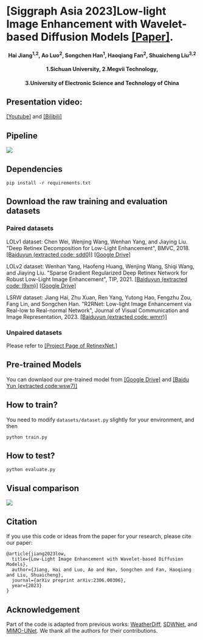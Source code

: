 # [Siggraph Asia 2023]Low-light Image Enhancement with Wavelet-based Diffusion Models [[Paper]](https://arxiv.org/pdf/2306.00306.pdf).
<h4 align="center">Hai Jiang<sup>1,2</sup>, Ao Luo<sup>2</sup>, Songchen Han<sup>1</sup>, Haoqiang Fan<sup>2</sup>, Shuaicheng Liu<sup>3,2</sup></center>
<h4 align="center">1.Sichuan University, 2.Megvii Technology, 
<h4 align="center">3.University of Electronic Science and Technology of China</center></center>

## Presentation video:  
[[Youtube]]() and [[Bilibili]]()

## Pipeline
![](https://github.com/JianghaiSCU/DiffLL/blob/main/Figures/pipeline.png)

## Dependencies
```
pip install -r requirements.txt
````

## Download the raw training and evaluation datasets
### Paired datasets 
LOLv1 dataset: Chen Wei, Wenjing Wang, Wenhan Yang, and Jiaying Liu. "Deep Retinex Decomposition for Low-Light Enhancement", BMVC, 2018. [[Baiduyun (extracted code: sdd0)]](https://pan.baidu.com/s/1spt0kYU3OqsQSND-be4UaA) [[Google Drive]](https://drive.google.com/file/d/18bs_mAREhLipaM2qvhxs7u7ff2VSHet2/view?usp=sharing)

LOLv2 dataset: Wenhan Yang, Haofeng Huang, Wenjing Wang, Shiqi Wang, and Jiaying Liu. "Sparse Gradient Regularized Deep Retinex Network for Robust Low-Light Image Enhancement", TIP, 2021. [[Baiduyun (extracted code: l9xm)]](https://pan.baidu.com/s/1U9ePTfeLlnEbr5dtI1tm5g) [[Google Drive]](https://drive.google.com/file/d/1dzuLCk9_gE2bFF222n3-7GVUlSVHpMYC/view?usp=sharing)

LSRW dataset: Jiang Hai, Zhu Xuan, Ren Yang, Yutong Hao, Fengzhu Zou, Fang Lin, and Songchen Han. "R2RNet: Low-light Image Enhancement via Real-low to Real-normal Network", Journal of Visual Communication and Image Representation, 2023. [[Baiduyun (extracted code: wmrr)]](https://pan.baidu.com/s/1XHWQAS0ZNrnCyZ-bq7MKvA)

### Unpaired datasets 
Please refer to [[Project Page of RetinexNet.]](https://daooshee.github.io/BMVC2018website/)

## Pre-trained Models 
You can downlaod our pre-trained model from [[Google Drive]](https://drive.google.com/file/d/1f4zDvPsWKrID33OJdeHwc5VOBILkm0KW/view?usp=sharing) and [[Baidu Yun (extracted code:wsw7)]](https://pan.baidu.com/s/1rq8VzdnHeky0iT56coOGog)

## How to train?
You need to modify ```datasets/dataset.py``` slightly for your environment, and then
```
python train.py  
```

## How to test?
```
python evaluate.py
```

## Visual comparison
![](https://github.com/JianghaiSCU/DiffLL/blob/main/Figures/comparison.png)

## Citation
If you use this code or ideas from the paper for your research, please cite our paper:
```
@article{jiang2023low,
  title={Low-Light Image Enhancement with Wavelet-based Diffusion Models},
  author={Jiang, Hai and Luo, Ao and Han, Songchen and Fan, Haoqiang and Liu, Shuaicheng},
  journal={arXiv preprint arXiv:2306.00306},
  year={2023}
}
```

## Acknowledgement
Part of the code is adapted from previous works: [WeatherDiff](https://github.com/IGITUGraz/WeatherDiffusion), [SDWNet](https://github.com/FlyEgle/SDWNet), and [MIMO-UNet](https://github.com/chosj95/MIMO-UNet). We thank all the authors for their contributions.
